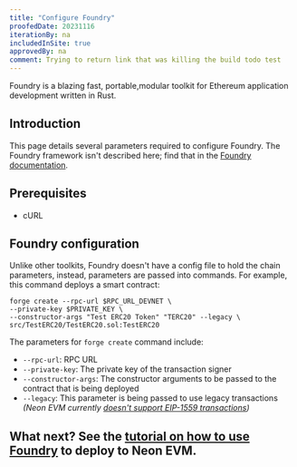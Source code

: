 ```yaml
---
title: "Configure Foundry"
proofedDate: 20231116
iterationBy: na
includedInSite: true
approvedBy: na
comment: Trying to return link that was killing the build todo test
---
```


Foundry is a blazing fast, portable,modular toolkit for Ethereum application development written in Rust.

## Introduction

This page details several parameters required to configure Foundry. The Foundry framework isn't described here; find that in the [Foundry documentation](https://book.getfoundry.sh).

## Prerequisites
- cURL

## Foundry configuration

Unlike other toolkits, Foundry doesn't have a config file to hold the chain parameters, instead, parameters are passed into commands. For example, this command deploys a smart contract:

```
forge create --rpc-url $RPC_URL_DEVNET \
--private-key $PRIVATE_KEY \
--constructor-args "Test ERC20 Token" "TERC20" --legacy \
src/TestERC20/TestERC20.sol:TestERC20
```

The parameters for `forge create` command include:
* `--rpc-url`: RPC URL
* `--private-key`: The private key of the transaction signer
* `--constructor-args`: The constructor arguments to be passed to the contract that is being deployed
* `--legacy`: This parameter is being passed to use legacy transactions _(Neon EVM currently [doesn't support EIP-1559 transactions](/docs/evm_compatibility/overview#shared-standards-and-features))_


## What next? See the [tutorial on how to use Foundry](/docs/developing/deploy_facilities/using_foundry) to deploy to Neon EVM.

